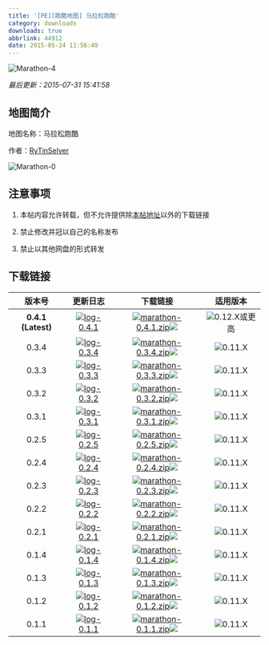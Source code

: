 ```yaml
---
title: '[PE][跑酷地图] 马拉松跑酷'
category: downloads
downloads: true
abbrlink: 44912
date: 2015-05-24 11:56:49
---
```


![Marathon-4](https://img.rytinselver.com/mc/maps/marathon/marathon-4.jpg)

*最后更新：2015-07-31 15:41:58*



## 地图简介

地图名称：马拉松跑酷

作者：[RyTinSelver](https://blog.rytinselver.com) 

<!-- more -->

![Marathon-0](https://img.rytinselver.com/mc/maps/marathon/marathon-0.jpg)



## 注意事项

1. 本帖内容允许转载，但不允许提供除[本帖地址](https://mc.rytinselver.com/categories/downloads/44912.html)以外的下载链接

2. 禁止修改并冠以自己的名称发布

3. 禁止以其他网盘的形式转发

   

## 下载链接

| 版本号          | 更新日志 | 下载链接   | 适用版本  |
| :------------: | :-----: | :------: | :------: |
| **0.4.1 (Latest)** | <a class="log" href="https://file.rytinselver.com/mc/maps/marathon/log/log-0.4.1.txt"><img class="icon" src="https://img.rytinselver.com/downloads/file-alt.svg"/><span>log-0.4.1</span></a> | <a class="download" href="https://file.rytinselver.com/mc/maps/marathon/marathon-0.4.1.zip"><img class="icon" src="https://img.rytinselver.com/downloads/file-archive.svg"/><span>marathon-0.4.1.zip</span><img class="icon" src="https://img.rytinselver.com/downloads/arrow-down.svg"/></a> | <a><img class="icon" src="https://img.rytinselver.com/downloads/cube.svg"/><span>0.12.X或更高</span></a> |
| 0.3.4 | <a class="log" href="https://file.rytinselver.com/mc/maps/marathon/log/log-0.3.4.txt"><img class="icon" src="https://img.rytinselver.com/downloads/file-alt.svg"/><span>log-0.3.4</span></a> | <a class="download" href="https://file.rytinselver.com/mc/maps/marathon/marathon-0.3.4.zip"><img class="icon" src="https://img.rytinselver.com/downloads/file-archive.svg"/><span>marathon-0.3.4.zip</span><img class="icon" src="https://img.rytinselver.com/downloads/arrow-down.svg"/></a> | <a><img class="icon" src="https://img.rytinselver.com/downloads/cube.svg"/><span>0.11.X</span></a> |
| 0.3.3 | <a class="log" href="https://file.rytinselver.com/mc/maps/marathon/log/log-0.3.3.txt"><img class="icon" src="https://img.rytinselver.com/downloads/file-alt.svg"/><span>log-0.3.3</span></a> | <a class="download" href="https://file.rytinselver.com/mc/maps/marathon/marathon-0.3.3.zip"><img class="icon" src="https://img.rytinselver.com/downloads/file-archive.svg"/><span>marathon-0.3.3.zip</span><img class="icon" src="https://img.rytinselver.com/downloads/arrow-down.svg"/></a> | <a><img class="icon" src="https://img.rytinselver.com/downloads/cube.svg"/><span>0.11.X</span></a> |
| 0.3.2 | <a class="log" href="https://file.rytinselver.com/mc/maps/marathon/log/log-0.3.2.txt"><img class="icon" src="https://img.rytinselver.com/downloads/file-alt.svg"/><span>log-0.3.2</span></a> | <a class="download" href="https://file.rytinselver.com/mc/maps/marathon/marathon-0.3.2.zip"><img class="icon" src="https://img.rytinselver.com/downloads/file-archive.svg"/><span>marathon-0.3.2.zip</span><img class="icon" src="https://img.rytinselver.com/downloads/arrow-down.svg"/></a> | <a><img class="icon" src="https://img.rytinselver.com/downloads/cube.svg"/><span>0.11.X</span></a> |
| 0.3.1 | <a class="log" href="https://file.rytinselver.com/mc/maps/marathon/log/log-0.3.1.txt"><img class="icon" src="https://img.rytinselver.com/downloads/file-alt.svg"/><span>log-0.3.1</span></a> | <a class="download" href="https://file.rytinselver.com/mc/maps/marathon/marathon-0.3.1.zip"><img class="icon" src="https://img.rytinselver.com/downloads/file-archive.svg"/><span>marathon-0.3.1.zip</span><img class="icon" src="https://img.rytinselver.com/downloads/arrow-down.svg"/></a> | <a><img class="icon" src="https://img.rytinselver.com/downloads/cube.svg"/><span>0.11.X</span></a> |
| 0.2.5 | <a class="log" href="https://file.rytinselver.com/mc/maps/marathon/log/log-0.2.5.txt"><img class="icon" src="https://img.rytinselver.com/downloads/file-alt.svg"/><span>log-0.2.5</span></a> | <a class="download" href="https://file.rytinselver.com/mc/maps/marathon/marathon-0.2.5.zip"><img class="icon" src="https://img.rytinselver.com/downloads/file-archive.svg"/><span>marathon-0.2.5.zip</span><img class="icon" src="https://img.rytinselver.com/downloads/arrow-down.svg"/></a> | <a><img class="icon" src="https://img.rytinselver.com/downloads/cube.svg"/><span>0.11.X</span></a> |
| 0.2.4 | <a class="log" href="https://file.rytinselver.com/mc/maps/marathon/log/log-0.2.4.txt"><img class="icon" src="https://img.rytinselver.com/downloads/file-alt.svg"/><span>log-0.2.4</span></a> | <a class="download" href="https://file.rytinselver.com/mc/maps/marathon/marathon-0.2.4.zip"><img class="icon" src="https://img.rytinselver.com/downloads/file-archive.svg"/><span>marathon-0.2.4.zip</span><img class="icon" src="https://img.rytinselver.com/downloads/arrow-down.svg"/></a> | <a><img class="icon" src="https://img.rytinselver.com/downloads/cube.svg"/><span>0.11.X</span></a> |
| 0.2.3 | <a class="log" href="https://file.rytinselver.com/mc/maps/marathon/log/log-0.2.3.txt"><img class="icon" src="https://img.rytinselver.com/downloads/file-alt.svg"/><span>log-0.2.3</span></a> | <a class="download" href="https://file.rytinselver.com/mc/maps/marathon/marathon-0.2.3.zip"><img class="icon" src="https://img.rytinselver.com/downloads/file-archive.svg"/><span>marathon-0.2.3.zip</span><img class="icon" src="https://img.rytinselver.com/downloads/arrow-down.svg"/></a> | <a><img class="icon" src="https://img.rytinselver.com/downloads/cube.svg"/><span>0.11.X</span></a> |
| 0.2.2 | <a class="log" href="https://file.rytinselver.com/mc/maps/marathon/log/log-0.2.2.txt"><img class="icon" src="https://img.rytinselver.com/downloads/file-alt.svg"/><span>log-0.2.2</span></a> | <a class="download" href="https://file.rytinselver.com/mc/maps/marathon/marathon-0.2.2.zip"><img class="icon" src="https://img.rytinselver.com/downloads/file-archive.svg"/><span>marathon-0.2.2.zip</span><img class="icon" src="https://img.rytinselver.com/downloads/arrow-down.svg"/></a> | <a><img class="icon" src="https://img.rytinselver.com/downloads/cube.svg"/><span>0.11.X</span></a> |
| 0.2.1 | <a class="log" href="https://file.rytinselver.com/mc/maps/marathon/log/log-0.2.1.txt"><img class="icon" src="https://img.rytinselver.com/downloads/file-alt.svg"/><span>log-0.2.1</span></a> | <a class="download" href="https://file.rytinselver.com/mc/maps/marathon/marathon-0.2.1.zip"><img class="icon" src="https://img.rytinselver.com/downloads/file-archive.svg"/><span>marathon-0.2.1.zip</span><img class="icon" src="https://img.rytinselver.com/downloads/arrow-down.svg"/></a> | <a><img class="icon" src="https://img.rytinselver.com/downloads/cube.svg"/><span>0.11.X</span></a> |
| 0.1.4 | <a class="log" href="https://file.rytinselver.com/mc/maps/marathon/log/log-0.1.4.txt"><img class="icon" src="https://img.rytinselver.com/downloads/file-alt.svg"/><span>log-0.1.4</span></a> | <a class="download" href="https://file.rytinselver.com/mc/maps/marathon/marathon-0.1.4.zip"><img class="icon" src="https://img.rytinselver.com/downloads/file-archive.svg"/><span>marathon-0.1.4.zip</span><img class="icon" src="https://img.rytinselver.com/downloads/arrow-down.svg"/></a> | <a><img class="icon" src="https://img.rytinselver.com/downloads/cube.svg"/><span>0.11.X</span></a> |
| 0.1.3 | <a class="log" href="https://file.rytinselver.com/mc/maps/marathon/log/log-0.1.3.txt"><img class="icon" src="https://img.rytinselver.com/downloads/file-alt.svg"/><span>log-0.1.3</span></a> | <a class="download" href="https://file.rytinselver.com/mc/maps/marathon/marathon-0.1.3.zip"><img class="icon" src="https://img.rytinselver.com/downloads/file-archive.svg"/><span>marathon-0.1.3.zip</span><img class="icon" src="https://img.rytinselver.com/downloads/arrow-down.svg"/></a> | <a><img class="icon" src="https://img.rytinselver.com/downloads/cube.svg"/><span>0.11.X</span></a> |
| 0.1.2 | <a class="log" href="https://file.rytinselver.com/mc/maps/marathon/log/log-0.1.2.txt"><img class="icon" src="https://img.rytinselver.com/downloads/file-alt.svg"/><span>log-0.1.2</span></a> | <a class="download" href="https://file.rytinselver.com/mc/maps/marathon/marathon-0.1.2.zip"><img class="icon" src="https://img.rytinselver.com/downloads/file-archive.svg"/><span>marathon-0.1.2.zip</span><img class="icon" src="https://img.rytinselver.com/downloads/arrow-down.svg"/></a> | <a><img class="icon" src="https://img.rytinselver.com/downloads/cube.svg"/><span>0.11.X</span></a> |
| 0.1.1 | <a class="log" href="https://file.rytinselver.com/mc/maps/marathon/log/log-0.1.1.txt"><img class="icon" src="https://img.rytinselver.com/downloads/file-alt.svg"/><span>log-0.1.1</span></a> | <a class="download" href="https://file.rytinselver.com/mc/maps/marathon/marathon-0.1.1.zip"><img class="icon" src="https://img.rytinselver.com/downloads/file-archive.svg"/><span>marathon-0.1.1.zip</span><img class="icon" src="https://img.rytinselver.com/downloads/arrow-down.svg"/></a> | <a><img class="icon" src="https://img.rytinselver.com/downloads/cube.svg"/><span>0.11.X</span></a> |

